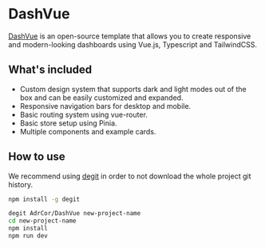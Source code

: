 # DashVue

[DashVue](https://DashVue.app) is an open-source template that allows you to create responsive and modern-looking dashboards using Vue.js, Typescript and TailwindCSS.

## What's included

-   Custom design system that supports dark and light modes out of the box and can be easily customized and expanded.
-   Responsive navigation bars for desktop and mobile.
-   Basic routing system using vue-router.
-   Basic store setup using Pinia.
-   Multiple components and example cards.

## How to use

We recommend using [degit](https://github.com/Rich-Harris/degit) in order to not download the whole project git history.

```bash
npm install -g degit

degit AdrCor/DashVue new-project-name
cd new-project-name
npm install
npm run dev
```
